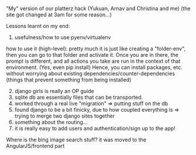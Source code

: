 

"My" version of our platterz hack (Yukuan, Arnav and Christina and me)
(the site got changed at 3am for some reason...)

Lessons learnt on my end:
1. usefulness/how to use pyenv/virtualenv

how to use it (high-level): 
pretty much it is just like creating a "folder-env", then you can go to that folder and activate it. Once you are in there,
the prompt is different, and all actions you take are run in the context of that environment. (Yes, even pip install)
Hence, you can install packages, etc. without worrying about existing dependencies/counter-dependencies (things that prevent something
from being installed) 

2. django girls is really an OP guide
3. sqlite db are essentially files that can be transported.
4. worked through a real live "migration" => putting stuff on the db
5. found django to be a bit finicky, due to how coupled everything is => trying to merge two django sites together
6. something about the routing...
7. it is really easy to add users and authentication/sign up to the app!

Where is the bing image search stuff? it was moved to the AngularJS/frontend part
